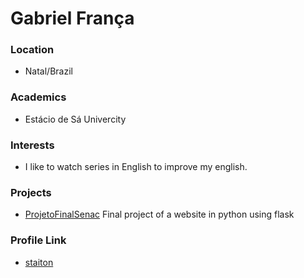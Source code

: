# Gabriel França

### Location

- Natal/Brazil

### Academics

- Estácio de Sá Univercity

### Interests

- I like to watch series in English to improve my english.

### Projects

- [ProjetoFinalSenac](https://github.com/staiton/projeto-senac) Final project of a website in python using flask

### Profile Link

- [staiton](https://github.com/staiton)